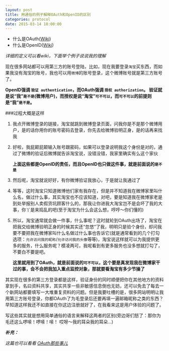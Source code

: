 ```yaml
---
layout: post
title: 用通俗的例子解释OAuth和OpenID的区别
categories: protocol
date: 2015-03-14 18:00:00
---
```



- 什么是OAuth([Wiki](https://zh.wikipedia.org/wiki/OAuth))
- 什么是OpenID([Wiki](https://zh.wikipedia.org/wiki/OpenID))

*详细的定义可以看wiki，下面举个例子说说我的理解*

现在很多网站都可以用第三方的账号登陆，比如，现在我要登录`淘宝`买东西，而如果我没有淘宝的账号，我也可以用`微博`的账号登录，这个微博账号就是第三方账号了。


**OpenID强调 `验证 authentication`，而OAuth强调 `授权 authorization`。
验证就是说“我”`是不是`(微博用户)，而授权是说“淘宝”`可不可以`，而`可不可以`的前提则是“我”`是不是`。**

###过程大概是这样
1. 我点开微博登录的链接，淘宝就跳到微博登录页面，问我你是不是那个微博用户，是的话你用你的账号密码去登录，你先去给微博验明正身，是的话再来找我
2. 好啦，我屁颠屁颠输入账号跟密码，如果可以登录说明我这个身份是对的，通过了微博的验证后微博就告诉淘宝说，没错没错，我家里确实有么这个家伙

   **上面这些都是OpenID的责任，而且OpenID也只做这件事，就是前面说的`是不是`**

3. 然后呢，淘宝就说好好，有你微博验证我放心，于是就让我通过了
4. 等等，这时淘宝只知道微博他们家有我存在，但是并不知道我在微博家里叫什么名，做过什么事，其实淘宝也不应该知道，对吧，要是知道我在微博家老是到处举报别人卖假货坑顾客什么的，那我让你进我大淘宝岂不是会坏了我的大事，你丫是来捣乱的吧(至于淘宝为什么会这么想，哼哼～你们懂的)
5. 所以，淘宝通常就会做一件事，什么事呢？这时就轮到OAuth出场了，淘宝在把我交给微博验明正身的时候其实还“忽悠“了我，明明只是验个身份，却问我要不要把我在微博家叫什么名做过什么事也告诉它(就是通常看到的几个打勾选项：`允许访问我的昵称`/`允许访问我的头像`等等)，淘宝说这样就可以为我提供更多的服务，什么服务呢？模凌两可，我呢看到有更多服务也没多想就打勾了，不要白不要是吧。
    
    **这里就用到了OAuth，就是前面说的`可不可以`，这个要是真发现我在微博家干过的事，会不会把我加入重点监控对象，那就要看淘宝有多少节操了**

其实现在很多的第三方登录都是这样，验证身份的同时顺便把你在其他地方的资料拿到手，名曰资料共享，其实共享一些非敏感信息倒也无妨，还可以免去了每去一个新网站都要填写一大堆重复资料的问题。但是我要吐槽的是，很多网站明明让我用第三方账号登录，你都OAuth了为毛登录后还要再填一遍邮箱昵称之类的东西？早知道这样我还不如直接在你这边注册就好了，在我看来这是用户体验的问题了。

写这些其实就是想用简单通俗的语言来解释这两者的区别(旁边哥们怒了：那你为毛还这么啰嗦！啰嗦！嗦！ 哎呀～我的耳朵我的耳朵...)

***补充：***

*这篇也可以看看 [OAuth那些事儿](http://huoding.com/2010/10/10/8)*